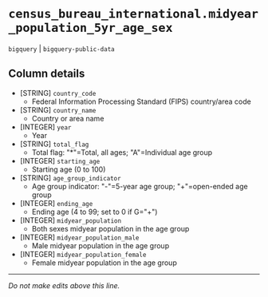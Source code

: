 # `census_bureau_international.midyear_population_5yr_age_sex`
`bigquery` | `bigquery-public-data`

## Column details
* [STRING]    `country_code`
  - Federal Information Processing Standard (FIPS) country/area code
* [STRING]    `country_name`
  - Country or area name
* [INTEGER]   `year`
  - Year
* [STRING]    `total_flag`
  - Total flag: "*"=Total, all ages; "A"=Individual age group
* [INTEGER]   `starting_age`
  - Starting age (0 to 100)
* [STRING]    `age_group_indicator`
  - Age group indicator: "-"=5-year age group; "+"=open-ended age group
* [INTEGER]   `ending_age`
  - Ending age (4 to 99; set to 0 if G="+")
* [INTEGER]   `midyear_population`
  - Both sexes midyear population in the age group
* [INTEGER]   `midyear_population_male`
  - Male midyear population in the age group
* [INTEGER]   `midyear_population_female`
  - Female midyear population in the age group

-------------------------------------------------------------------------------
*Do not make edits above this line.*
